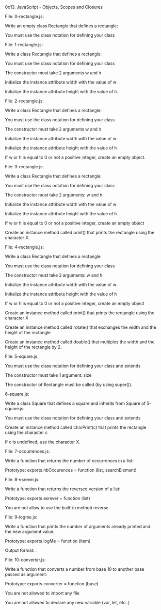 0x13. JavaScript - Objects, Scopes and Closures

File: 0-rectangle.js:

Write an empty class Rectangle that defines a rectangle:

You must use the class notation for defining your class

File: 1-rectangle.js:

Write a class Rectangle that defines a rectangle:

You must use the class notation for defining your class

The constructor must take 2 arguments w and h

Initialize the instance attribute width with the value of w

Initialize the instance attribute height with the value of h.

File: 2-rectangle.js:

Write a class Rectangle that defines a rectangle:

You must use the class notation for defining your class

The constructor must take 2 arguments w and h

Initialize the instance attribute width with the value of w

Initialize the instance attribute height with the value of h

If w or h is equal to 0 or not a positive integer, create an empty object.

File: 3-rectangle.js:

Write a class Rectangle that defines a rectangle:

You must use the class notation for defining your class

The constructor must take 2 arguments: w and h

Initialize the instance attribute width with the value of w

Initialize the instance attribute height with the value of h

If w or h is equal to 0 or not a positive integer, create an empty object

Create an instance method called print() that prints the rectangle using the character X.

File: 4-rectangle.js:

Write a class Rectangle that defines a rectangle:

You must use the class notation for defining your class

The constructor must take 2 arguments: w and h

Initialize the instance attribute width with the value of w

Initialize the instance attribute height with the value of h

If w or h is equal to 0 or not a positive integer, create an empty object

Create an instance method called print() that prints the rectangle using the character X

Create an instance method called rotate() that exchanges the width and the height of the rectangle

Create an instance method called double() that multiples the width and the height of the rectangle by 2.

File: 5-square.js

You must use the class notation for defining your class and extends

The constructor must take 1 argument: size

The constructor of Rectangle must be called (by using super()).

6-square.js:

Write a class Square that defines a square and inherits from Square of 5-square.js:

You must use the class notation for defining your class and extends

Create an instance method called charPrint(c) that prints the rectangle using the character c

If c is undefined, use the character X.

File: 7-occurrences.js:

Write a function that returns the number of occurrences in a list:

Prototype: exports.nbOccurences = function (list, searchElement)

File: 8-esrever.js:

Write a function that returns the reversed version of a list:

Prototype: exports.esrever = function (list)

You are not allow to use the built-in method reverse

File: 9-logme.js:

Write a function that prints the number of arguments already printed and the new argument value. 

Prototype: exports.logMe = function (item)

Output format: <number arguments already printed>: <current argument value>

File: 10-converter.js:

Write a function that converts a number from base 10 to another base passed as argument:

Prototype: exports.converter = function (base)

You are not allowed to import any file

You are not allowed to declare any new variable (var, let, etc..)